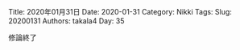 ﻿Title: 2020年01月31日
Date: 2020-01-31
Category: Nikki
Tags: 
Slug: 20200131
Authors: takala4
Day: 35


修論終了